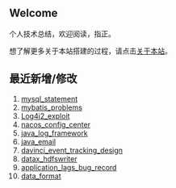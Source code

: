 ## Welcome

个人技术总结，欢迎阅读，指正。

想了解更多关于本站搭建的过程，请点击[关于本站](_docs/AboutMe.md)。

## 最近新增/修改
1. [mysql_statement](Database/Mysql/mysql_statement.md)
2. [mybatis_problems](Framework/Mybatis/mybatis_problems.md)
3. [Log4j2_exploit](JavaEE/Log/Log4j2_exploit.md)
4. [nacos_config_center](JavaTool/Nacos/nacos_config_center.md)
5. [java_log_framework](JavaEE/Log/java_log_framework.md)
6. [java_email](JavaEE/Email/java_email.md)
7. [davinci_event_tracking_design](Other/OpenSource/Davinci/davinci_event_tracking_design.md)
8. [datax_hdfswriter](Other/OpenSource/DataX/datax_hdfswriter.md)
9. [application_lags_bug_record](Other/Bug/Application/application_lags_bug_record.md)
10. [data_format](Other/Basic/data_format.md)

